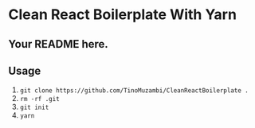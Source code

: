 # Clean React Boilerplate With Yarn

## Your README here.

## Usage

1. `git clone https://github.com/TinoMuzambi/CleanReactBoilerplate .`
2. `rm -rf .git`
3. `git init`
4. `yarn`
